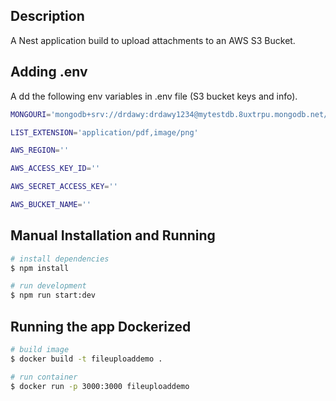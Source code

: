 ## Description

A Nest application build to upload attachments to an AWS S3 Bucket.

## Adding .env

A dd the following env variables in .env file (S3 bucket keys and info).

```bash
MONGOURI='mongodb+srv://drdawy:drdawy1234@mytestdb.8uxtrpu.mongodb.net/?retryWrites=true&w=majority'

LIST_EXTENSION='application/pdf,image/png'

AWS_REGION=''

AWS_ACCESS_KEY_ID=''

AWS_SECRET_ACCESS_KEY=''

AWS_BUCKET_NAME=''
```

## Manual Installation and Running

```bash
# install dependencies
$ npm install

# run development
$ npm run start:dev
```

## Running the app Dockerized

```bash
# build image
$ docker build -t fileuploaddemo .

# run container
$ docker run -p 3000:3000 fileuploaddemo
```
